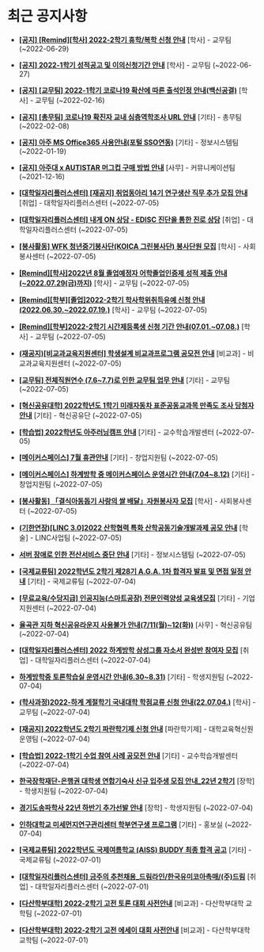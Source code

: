 # 최근 공지사항

* **[[공지] [Remind][학사] 2022-2학기 휴학/복학 신청 안내](http://ajou.ac.kr/kr/ajou/notice.do?mode=view&amp;articleNo=201230&amp;article.offset=0&amp;articleLimit=30)**
 [학사] - 교무팀 (~2022-06-29)

* **[[공지] 2022-1학기 성적공고 및 이의신청기간 안내](http://ajou.ac.kr/kr/ajou/notice.do?mode=view&amp;articleNo=200879&amp;article.offset=0&amp;articleLimit=30)**
 [학사] - 교무팀 (~2022-06-27)

* **[[공지] [교무팀] 2022-1학기 코로나19 확산에 따른 출석인정 안내(백신공결)](http://ajou.ac.kr/kr/ajou/notice.do?mode=view&amp;articleNo=180913&amp;article.offset=0&amp;articleLimit=30)**
 [학사] - 교무팀 (~2022-02-16)

* **[[공지] [총무팀] 코로나19 확진자 교내 심층역학조사 URL 안내](http://ajou.ac.kr/kr/ajou/notice.do?mode=view&amp;articleNo=180493&amp;article.offset=0&amp;articleLimit=30)**
 [기타] - 총무팀 (~2022-02-08)

* **[[공지] 아주 MS Office365 사용안내(포털 SSO연동)](http://ajou.ac.kr/kr/ajou/notice.do?mode=view&amp;articleNo=179802&amp;article.offset=0&amp;articleLimit=30)**
 [기타] - 정보시스템팀 (~2022-01-19)

* **[[공지] 아주대 x AUTISTAR 머그컵 구매 방법 안내](http://ajou.ac.kr/kr/ajou/notice.do?mode=view&amp;articleNo=147976&amp;article.offset=0&amp;articleLimit=30)**
 [사무] - 커뮤니케이션팀 (~2021-12-16)

* **[[대학일자리플러스센터] [재공지] 취업동아리 14기 연구생산 직무 추가 모집 안내](http://ajou.ac.kr/kr/ajou/notice.do?mode=view&amp;articleNo=201600&amp;article.offset=0&amp;articleLimit=30)**
 [취업] - 대학일자리플러스센터 (~2022-07-05)

* **[[대학일자리플러스센터] 내게 ON 상담 - EDISC 진단을 통한 진로 상담](http://ajou.ac.kr/kr/ajou/notice.do?mode=view&amp;articleNo=201595&amp;article.offset=0&amp;articleLimit=30)**
 [취업] - 대학일자리플러스센터 (~2022-07-05)

* **[[봉사활동] WFK 청년중기봉사단(KOICA 그린봉사단) 봉사단원 모집](http://ajou.ac.kr/kr/ajou/notice.do?mode=view&amp;articleNo=201594&amp;article.offset=0&amp;articleLimit=30)**
 [학사] - 사회봉사센터 (~2022-07-05)

* **[[Remind][학사]2022년 8월 졸업예정자 어학졸업인증제 성적 제출 안내(~2022.07.29(금)까지)](http://ajou.ac.kr/kr/ajou/notice.do?mode=view&amp;articleNo=201588&amp;article.offset=0&amp;articleLimit=30)**
 [학사] - 교무팀 (~2022-07-05)

* **[[Remind][학부][졸업]2022-2학기 학사학위취득유예 신청 안내(2022.06.30.~2022.07.19.)](http://ajou.ac.kr/kr/ajou/notice.do?mode=view&amp;articleNo=201586&amp;article.offset=0&amp;articleLimit=30)**
 [학사] - 교무팀 (~2022-07-05)

* **[[Remind][학부]2022-2학기 시간제등록생 신청 기간 안내(07.01.~07.08.)](http://ajou.ac.kr/kr/ajou/notice.do?mode=view&amp;articleNo=201585&amp;article.offset=0&amp;articleLimit=30)**
 [학사] - 교무팀 (~2022-07-05)

* **[(재공지)[비교과교육지원센터] 학생설계 비교과프로그램 공모전 안내](http://ajou.ac.kr/kr/ajou/notice.do?mode=view&amp;articleNo=201581&amp;article.offset=0&amp;articleLimit=30)**
 [비교과] - 비교과교육지원센터 (~2022-07-05)

* **[[교무팀] 전체직원연수 (7.6~7.7)로 인한 교무팀 업무 안내](http://ajou.ac.kr/kr/ajou/notice.do?mode=view&amp;articleNo=201580&amp;article.offset=0&amp;articleLimit=30)**
 [기타] - 교무팀 (~2022-07-05)

* **[[혁신공유대학] 2022학년도 1학기 미래자동차 표준공동교과목 만족도 조사 당첨자 안내](http://ajou.ac.kr/kr/ajou/notice.do?mode=view&amp;articleNo=201578&amp;article.offset=0&amp;articleLimit=30)**
 [기타] - 혁신공유단 (~2022-07-05)

* **[[학습법] 2022학년도 아주러닝캠프 안내](http://ajou.ac.kr/kr/ajou/notice.do?mode=view&amp;articleNo=201572&amp;article.offset=0&amp;articleLimit=30)**
 [기타] - 교수학습개발센터 (~2022-07-05)

* **[[메이커스페이스] 7월 휴관안내](http://ajou.ac.kr/kr/ajou/notice.do?mode=view&amp;articleNo=201570&amp;article.offset=0&amp;articleLimit=30)**
 [기타] - 창업지원팀 (~2022-07-05)

* **[[메이커스페이스] 하계방학 중 메이커스페이스 운영시간 안내(7.04~8.12)](http://ajou.ac.kr/kr/ajou/notice.do?mode=view&amp;articleNo=201569&amp;article.offset=0&amp;articleLimit=30)**
 [기타] - 창업지원팀 (~2022-07-05)

* **[[봉사활동] 「결식아동돕기 사랑의 쌀 배달」자원봉사자 모집](http://ajou.ac.kr/kr/ajou/notice.do?mode=view&amp;articleNo=201568&amp;article.offset=0&amp;articleLimit=30)**
 [학사] - 사회봉사센터 (~2022-07-05)

* **[(기한연장)[LINC 3.0]2022 산학협력 특화 산학공동기술개발과제 공모 안내](http://ajou.ac.kr/kr/ajou/notice.do?mode=view&amp;articleNo=201563&amp;article.offset=0&amp;articleLimit=30)**
 [학술] - LINC사업팀 (~2022-07-05)

* **[서버 장애로 인한 전산서비스 중단 안내](http://ajou.ac.kr/kr/ajou/notice.do?mode=view&amp;articleNo=201546&amp;article.offset=0&amp;articleLimit=30)**
 [기타] - 정보시스템팀 (~2022-07-05)

* **[[국제교류팀] 2022학년도 2학기 제28기 A.G.A. 1차 합격자 발표 및 면접 일정 안내](http://ajou.ac.kr/kr/ajou/notice.do?mode=view&amp;articleNo=201540&amp;article.offset=0&amp;articleLimit=30)**
 [기타] - 국제교류팀 (~2022-07-04)

* **[[무료교육/수당지급] 인공지능(스마트공장) 전문인력양성 교육생모집](http://ajou.ac.kr/kr/ajou/notice.do?mode=view&amp;articleNo=201539&amp;article.offset=0&amp;articleLimit=30)**
 [기타] - 기업지원센터 (~2022-07-04)

* **[율곡관 지하 혁신공유라운지 사용불가 안내(7/11(월)~12(화))](http://ajou.ac.kr/kr/ajou/notice.do?mode=view&amp;articleNo=201531&amp;article.offset=0&amp;articleLimit=30)**
 [사무] - 혁신공유팀 (~2022-07-04)

* **[[대학일자리플러스센터] 2022 하계방학 삼성그룹 자소서 완성반 참여자 모집](http://ajou.ac.kr/kr/ajou/notice.do?mode=view&amp;articleNo=201528&amp;article.offset=0&amp;articleLimit=30)**
 [취업] - 대학일자리플러스센터 (~2022-07-04)

* **[하계방학중 토론학습실 운영시간 안내(6.30~8.31)](http://ajou.ac.kr/kr/ajou/notice.do?mode=view&amp;articleNo=201526&amp;article.offset=0&amp;articleLimit=30)**
 [기타] - 학생지원팀 (~2022-07-04)

* **[(학사과정)2022-하계 계절학기 국내대학 학점교류 신청 안내(22.07.04.)](http://ajou.ac.kr/kr/ajou/notice.do?mode=view&amp;articleNo=201519&amp;article.offset=0&amp;articleLimit=30)**
 [학사] - 교무팀 (~2022-07-04)

* **[[재공지] 2022학년도 2학기 파란학기제 신청 안내](http://ajou.ac.kr/kr/ajou/notice.do?mode=view&amp;articleNo=201514&amp;article.offset=0&amp;articleLimit=30)**
 [파란학기제] - 대학교육혁신원운영팀 (~2022-07-04)

* **[[학습법] 2022-1학기 수업 참여 사례 공모전 안내](http://ajou.ac.kr/kr/ajou/notice.do?mode=view&amp;articleNo=201513&amp;article.offset=0&amp;articleLimit=30)**
 [기타] - 교수학습개발센터 (~2022-07-04)

* **[한국장학재단-은행권 대학생 연합기숙사 신규 입주생 모집 안내_22년 2학기](http://ajou.ac.kr/kr/ajou/notice.do?mode=view&amp;articleNo=201501&amp;article.offset=0&amp;articleLimit=30)**
 [장학] - 학생지원팀 (~2022-07-04)

* **[경기도송파학사 22년 하반기 추가선발 안내](http://ajou.ac.kr/kr/ajou/notice.do?mode=view&amp;articleNo=201499&amp;article.offset=0&amp;articleLimit=30)**
 [장학] - 학생지원팀 (~2022-07-04)

* **[인하대학교 미세먼지연구관리센터 학부연구생 프로그램](http://ajou.ac.kr/kr/ajou/notice.do?mode=view&amp;articleNo=201493&amp;article.offset=0&amp;articleLimit=30)**
 [기타] - 홍보실 (~2022-07-04)

* **[[국제교류팀] 2022학년도 국제여름학교 (AISS) BUDDY 최종 합격 공고](http://ajou.ac.kr/kr/ajou/notice.do?mode=view&amp;articleNo=201473&amp;article.offset=0&amp;articleLimit=30)**
 [기타] - 국제교류팀 (~2022-07-01)

* **[[대학일자리플러스센터] 금주의 추천채용_드림라인/한국유미코아촉매/(주)드림](http://ajou.ac.kr/kr/ajou/notice.do?mode=view&amp;articleNo=201471&amp;article.offset=0&amp;articleLimit=30)**
 [취업] - 대학일자리플러스센터 (~2022-07-01)

* **[[다산학부대학] 2022-2학기 고전 토론 대회 사전안내](http://ajou.ac.kr/kr/ajou/notice.do?mode=view&amp;articleNo=201462&amp;article.offset=0&amp;articleLimit=30)**
 [비교과] - 다산학부대학 교학팀 (~2022-07-01)

* **[[다산학부대학] 2022-2학기 고전 에세이 대회 사전안내](http://ajou.ac.kr/kr/ajou/notice.do?mode=view&amp;articleNo=201461&amp;article.offset=0&amp;articleLimit=30)**
 [비교과] - 다산학부대학 교학팀 (~2022-07-01)
